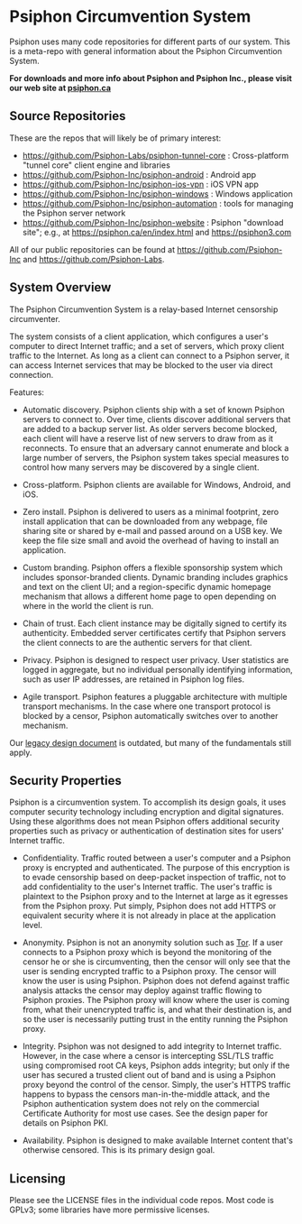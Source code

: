 Psiphon Circumvention System
================================================================================

Psiphon uses many code repositories for different parts of our system. This is a meta-repo with general information about the Psiphon Circumvention System.

**For downloads and more info about Psiphon and Psiphon Inc., please visit our web site at [psiphon.ca](https://www.psiphon.ca)**


Source Repositories
--------------------------------------------------------------------------------

These are the repos that will likely be of primary interest:

* https://github.com/Psiphon-Labs/psiphon-tunnel-core : Cross-platform "tunnel core" client engine and libraries
* https://github.com/Psiphon-Inc/psiphon-android : Android app
* https://github.com/Psiphon-Inc/psiphon-ios-vpn : iOS VPN app
* https://github.com/Psiphon-Inc/psiphon-windows : Windows application
* https://github.com/Psiphon-Inc/psiphon-automation : tools for managing the Psiphon server network
* https://github.com/Psiphon-Inc/psiphon-website : Psiphon "download site"; e.g., at https://psiphon.ca/en/index.html and https://psiphon3.com

All of our public repositories can be found at https://github.com/Psiphon-Inc and
https://github.com/Psiphon-Labs.


System Overview
--------------------------------------------------------------------------------

The Psiphon Circumvention System is a relay-based Internet censorship
circumventer.

The system consists of a client application, which configures a user's computer
to direct Internet traffic; and a set of servers, which proxy client traffic to
the Internet. As long as a client can connect to a Psiphon server, it can
access Internet services that may be blocked to the user via direct connection.

Features:

- Automatic discovery. Psiphon clients ship with a set of known Psiphon
  servers to connect to. Over time, clients discover additional servers that are
  added to a backup server list. As older servers become blocked, each client will
  have a reserve list of new servers to draw from as it reconnects. To ensure that
  an adversary cannot enumerate and block a large number of servers, the Psiphon
  system takes special measures to control how many servers may be discovered by
  a single client.

- Cross-platform. Psiphon clients are available for Windows, Android, and iOS.

- Zero install. Psiphon is delivered to users as a minimal footprint, zero
  install application that can be downloaded from any webpage, file sharing site
  or shared by e-mail and passed around on a USB key. We keep the file size small
  and avoid the overhead of having to install an application.

- Custom branding.  Psiphon offers a flexible sponsorship system which
  includes sponsor-branded clients. Dynamic branding includes graphics and text on
  the client UI; and a region-specific dynamic homepage mechanism that allows a
  different home page to open depending on where in the world the client is run.

- Chain of trust. Each client instance may be digitally signed to certify its
  authenticity. Embedded server certificates certify that Psiphon servers the
  client connects to are the authentic servers for that client.

- Privacy. Psiphon is designed to respect user privacy. User statistics are
  logged in aggregate, but no individual personally identifying information, such
  as user IP addresses, are retained in Psiphon log files.

- Agile transport. Psiphon features a pluggable architecture with multiple
  transport mechanisms. In the case where one
  transport protocol is blocked by a censor, Psiphon automatically switches over
  to another mechanism.

Our [legacy design document](files/DESIGN.pdf) is outdated, but many of the
fundamentals still apply.


Security Properties
--------------------------------------------------------------------------------

Psiphon is a circumvention system. To accomplish its design goals, it uses computer
security technology including encryption and digital signatures. Using these algorithms
does not mean Psiphon offers additional security properties such as privacy or
authentication of destination sites for users' Internet traffic.

- Confidentiality. Traffic routed between a user's computer and a Psiphon proxy is encrypted
and authenticated. The purpose of this
encryption is to evade censorship based on deep-packet inspection of traffic, not to add
confidentiality to the user's Internet traffic. The user's traffic is plaintext to the Psiphon
proxy and to the Internet at large as it egresses from the Psiphon proxy. Put simply,
Psiphon does not add HTTPS or equivalent security where it is not already in place at the
application level.

- Anonymity. Psiphon is not an anonymity solution such as
[Tor](https://www.torproject.org).
If a user connects to a Psiphon proxy which is beyond the monitoring of the censor he or she
is circumventing, then the censor will only see that the user is sending encrypted traffic to
a Psiphon proxy. The censor will know the user is using Psiphon. Psiphon does not defend against
traffic analysis attacks the censor may deploy against traffic flowing to Psiphon proxies.
The Psiphon proxy will know where the user is coming from, what their unencrypted traffic is, and
what their destination is, and so the user is necessarily putting trust in the entity running the
Psiphon proxy.

- Integrity. Psiphon was not designed to add integrity to Internet traffic. However, in the case
where a censor is intercepting SSL/TLS traffic using compromised root CA keys, Psiphon adds
integrity; but only if the user has secured a trusted client out of band and is using a Psiphon
proxy beyond the control of the censor. Simply, the user's HTTPS traffic happens to bypass the
censors man-in-the-middle attack, and the Psiphon authentication system does not rely on the
commercial Certificate Authority for most use cases. See the design paper for details on
Psiphon PKI.

- Availability. Psiphon is designed to make available Internet content that's otherwise censored.
This is its primary design goal.


Licensing
--------------------------------------------------------------------------------

Please see the LICENSE files in the individual code repos. Most code is GPLv3; some
libraries have more permissive licenses.
